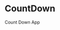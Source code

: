 # CountDown
 Count Down App
   
        
                                    
                             
                    
             
      
 
